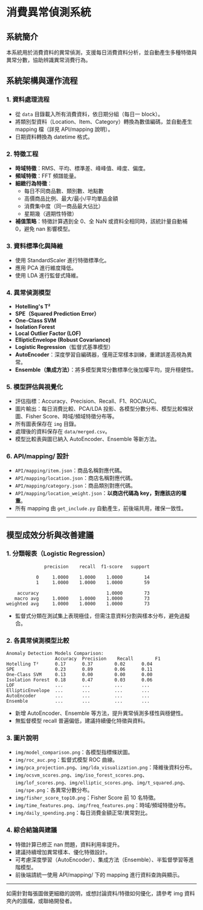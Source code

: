 # 消費異常偵測系統

## 系統簡介
本系統用於消費資料的異常偵測，支援每日消費資料分析，並自動產生多種特徵與異常分數，協助辨識異常消費行為。

## 系統架構與運作流程

### 1. 資料處理流程
- 從 `data` 目錄載入所有消費資料，依日期分組（每日一 block）。
- 將類別型資料（Location、Item、Category）轉換為數值編碼，並自動產生 mapping 檔（詳見 API/mapping 說明）。
- 日期資料轉換為 datetime 格式。

### 2. 特徵工程
- **時域特徵**：RMS、平均、標準差、峰峰值、峰度、偏度。
- **頻域特徵**：FFT 頻譜能量。
- **細緻行為特徵**：
  - 每日不同商品數、類別數、地點數
  - 高價商品比例、最大/最小/平均單品金額
  - 消費集中度（同一商品最大佔比）
  - 星期幾（週期性特徵）
- **補值策略**：特徵計算遇到全 0、全 NaN 或資料全相同時，該統計量自動補 0，避免 nan 影響模型。

### 3. 資料標準化與降維
- 使用 StandardScaler 進行特徵標準化。
- 應用 PCA 進行維度降低。
- 使用 LDA 進行監督式降維。

### 4. 異常偵測模型
- **Hotelling's T²**
- **SPE（Squared Prediction Error）**
- **One-Class SVM**
- **Isolation Forest**
- **Local Outlier Factor (LOF)**
- **EllipticEnvelope (Robust Covariance)**
- **Logistic Regression**（監督式基準模型）
- **AutoEncoder**：深度學習自編碼器，僅用正常樣本訓練，重建誤差高視為異常。
- **Ensemble（集成方法）**：將多模型異常分數標準化後加權平均，提升穩健性。

### 5. 模型評估與視覺化
- 評估指標：Accuracy、Precision、Recall、F1、ROC/AUC。
- 圖片輸出：每日消費比較、PCA/LDA 投影、各模型分數分布、模型比較條狀圖、Fisher Score、時域/頻域特徵分布等。
- 所有圖表保存在 `img` 目錄。
- 處理後的資料保存在 `data/merged.csv`。
- 模型比較表與圖已納入 AutoEncoder、Ensemble 等新方法。

### 6. API/mapping/ 設計
- `API/mapping/item.json`：商品名稱對應代碼。
- `API/mapping/location.json`：商店名稱對應代碼。
- `API/mapping/category.json`：商品類別對應代碼。
- `API/mapping/location_weight.json`：**以商店代碼為 key，對應該店的權重**。
- 所有 mapping 由 `get_include.py` 自動產生，前後端共用，確保一致性。

---

## 模型成效分析與改善建議

### 1. 分類報表（Logistic Regression）

```
              precision    recall  f1-score   support

           0     1.0000    1.0000    1.0000        14
           1     1.0000    1.0000    1.0000        59

    accuracy                         1.0000        73
   macro avg     1.0000    1.0000    1.0000        73
weighted avg     1.0000    1.0000    1.0000        73
```
- 監督式分類在測試集上表現極佳，但需注意資料分割與樣本分布，避免過擬合。

### 2. 各異常偵測模型比較

```
Anomaly Detection Models Comparison:
                  Accuracy  Precision    Recall        F1
Hotelling T²      0.17      0.37        0.02      0.04
SPE               0.23      0.89        0.06      0.11
One-Class SVM     0.13      0.00        0.00      0.00
Isolation Forest  0.18      0.47        0.03      0.06
LOF               ...       ...         ...       ...
EllipticEnvelope  ...       ...         ...       ...
AutoEncoder       ...       ...         ...       ...
Ensemble          ...       ...         ...       ...
```
- 新增 AutoEncoder、Ensemble 等方法，提升異常偵測多樣性與穩健性。
- 無監督模型 recall 普遍偏低，建議持續優化特徵與資料。

### 3. 圖片說明
- `img/model_comparison.png`：各模型指標條狀圖。
- `img/roc_auc.png`：監督式模型 ROC 曲線。
- `img/pca_projection.png`、`img/lda_visualization.png`：降維後資料分布。
- `img/ocsvm_scores.png`、`img/iso_forest_scores.png`、`img/lof_scores.png`、`img/elliptic_scores.png`、`img/t_squared.png`、`img/spe.png`：各異常分數分布。
- `img/fisher_score_top10.png`：Fisher Score 前 10 名特徵。
- `img/time_features.png`、`img/freq_features.png`：時域/頻域特徵分布。
- `img/daily_spending.png`：每日消費金額正常/異常對比。

### 4. 綜合結論與建議
- 特徵計算已修正 nan 問題，資料利用率提升。
- 建議持續增加異常樣本、優化特徵設計。
- 可考慮深度學習（AutoEncoder）、集成方法（Ensemble）、半監督學習等進階模型。
- 前後端請統一使用 API/mapping/ 下的 mapping 進行資料查詢與顯示。

---

如需針對每張圖做更細緻的說明，或想討論資料/特徵如何優化，請參考 img 資料夾內的圖檔，或聯絡開發者。 